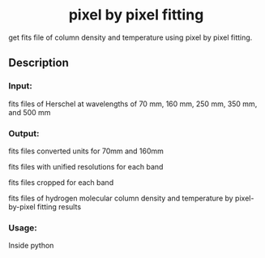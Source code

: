 <div align="center">

# pixel by pixel fitting

</div>

get fits file of column density and temperature using pixel by pixel fitting.

## Description

### Input:

fits files of Herschel at wavelengths of 70 mm, 160 mm, 250 mm, 350 mm, and 500 mm

### Output:

fits files converted units for 70mm and 160mm 

fits files with unified resolutions for each band

fits files cropped for each band

fits files of hydrogen molecular column density and temperature by pixel-by-pixel fitting results

### Usage:

Inside python
